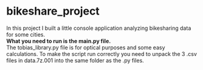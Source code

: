 # bikeshare_project
In this project I built a little console application analyzing bikesharing data for some cities.  
<b> What you need to run is the main.py file. </b>  
The tobias_library.py file is for optical purposes and some easy calculations.
To make the script run correctly you need to unpack the 3 .csv files in data.7z.001 into the same folder as the .py files.
